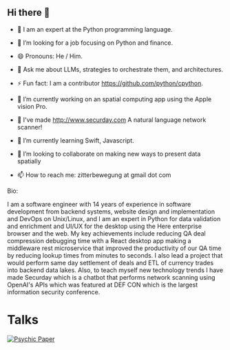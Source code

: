 ## Hi there 👋

- 🐍 I am an expert at the Python programming language.
- 🤔 I’m looking for a job focusing on Python and finance.
- 😄 Pronouns: He / Him.
- 💬 Ask me about LLMs, strategies to orchestrate them, and architectures.
- ⚡ Fun fact: I am a contributor https://github.com/python/cpython.
- 🔭 I’m currently working on an spatial computing app using the Apple vision Pro.
- 🔎 I've made http://www.securday.com A natural language network scanner!
- 🌱 I’m currently learning Swift, Javascript.
- 👯 I’m looking to collaborate on making new ways to present data spatially

- 📫 How to reach me: zitterbewegung at gmail dot com

Bio:

I am a software engineer with 14 years of experience in software development from backend systems, website design and implementation and DevOps on Unix/Linux, and I am an expert in Python for data validation and enrichment and UI/UX for the desktop using the Here enterprise browser and the web. My key achievements include reducing QA deal compression debugging time with a React desktop app making a middleware rest microservice that improved the productivity of our QA time by reducing lookup times from minutes to seconds. I also lead a project that would perform same day settlement of deals and ETL of currency trades into backend data lakes. Also, to teach myself new technology trends I have made Securday which is a chatbot that performs network scanning using OpenAI's APIs which was featured at DEF CON which is the largest information security conference.
<!--
**zitterbewegung/zitterbewegung** is a ✨ _special_ ✨ repository because its `README.md` (this file) appears on your GitHub profile.

Here are some ideas to get you started:

- 🔭 I’m currently working on ...
- 🌱 I’m currently learning ...
- 👯 I’m looking to collaborate on ...
- 🤔 I’m looking for help with ...
- 💬 Ask me about ...
- 📫 How to reach me: ...
- 😄 Pronouns: ...
- ⚡ Fun fact: ...
-->

# Talks

[![Psychic Paper](https://img.youtube.com/vi/ssLu8xHMwSk/0.jpg)](https://www.youtube.com/watch?v=ssLu8xHMwSk)
